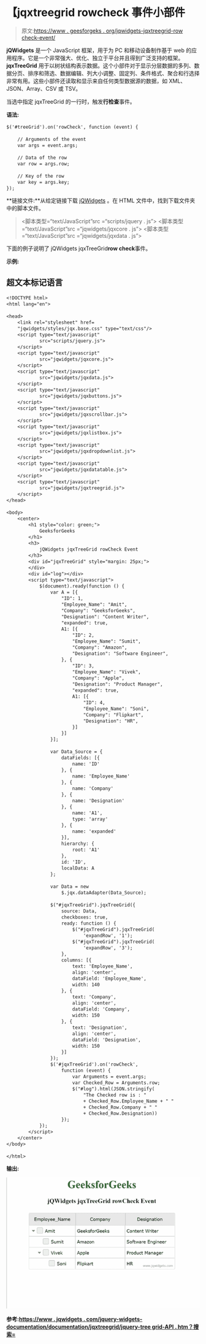 # 【jqxtreegrid rowcheck 事件小部件

> 原文:[https://www . geesforgeks . org/jqwidgets-jqxtreegrid-row check-event/](https://www.geeksforgeeks.org/jqwidgets-jqxtreegrid-rowcheck-event/)

**jQWidgets** 是一个 JavaScript 框架，用于为 PC 和移动设备制作基于 web 的应用程序。它是一个非常强大、优化、独立于平台并且得到广泛支持的框架。 **jqxTreeGrid** 用于以树状结构表示数据。这个小部件对于显示分层数据的多列、数据分页、排序和筛选、数据编辑、列大小调整、固定列、条件格式、聚合和行选择非常有用。这些小部件还读取和显示来自任何类型数据源的数据，如 XML、JSON、Array、CSV 或 TSV。

当选中指定 jqxTreeGrid 的一行时，触发**行检查**事件。

**语法:**

```
$('#treeGrid').on('rowCheck', function (event) {

    // Arguments of the event
    var args = event.args;

    // Data of the row
    var row = args.row;

    // Key of the row
    var key = args.key;
});
```

**链接文件:**从给定链接下载 [jQWidgets](https://www.jqwidgets.com/download/) 。在 HTML 文件中，找到下载文件夹中的脚本文件。

> <link rel="”stylesheet”" href="”jqwidgets/styles/jqx.base.css”" type="”text/css”">
> <脚本类型=“text/JavaScript”src =“scripts/jquery . js”></script>
> <脚本类型=“text/JavaScript”src =“jqwidgets/jqxcore . js”></script>
> <脚本类型=“text/JavaScript”src =“jqwidgets/jqxdata . js”>

下面的例子说明了 jQWidgets jqxTreeGrid**row check**事件。

**示例:**

## 超文本标记语言

```
<!DOCTYPE html>
<html lang="en">

<head>
    <link rel="stylesheet" href=
    "jqwidgets/styles/jqx.base.css" type="text/css"/>
    <script type="text/javascript" 
            src="scripts/jquery.js">
    </script>
    <script type="text/javascript" 
            src="jqwidgets/jqxcore.js">
    </script>
    <script type="text/javascript" 
            src="jqwidgets/jqxdata.js">
    </script>
    <script type="text/javascript" 
            src="jqwidgets/jqxbuttons.js">
    </script>
    <script type="text/javascript" 
            src="jqwidgets/jqxscrollbar.js">
    </script>
    <script type="text/javascript" 
            src="jqwidgets/jqxlistbox.js">
    </script>
    <script type="text/javascript" 
            src="jqwidgets/jqxdropdownlist.js">
    </script>
    <script type="text/javascript" 
            src="jqwidgets/jqxdatatable.js">
    </script>
    <script type="text/javascript" 
            src="jqwidgets/jqxtreegrid.js">
    </script>
</head>

<body>
    <center>
        <h1 style="color: green;">
            GeeksforGeeks
        </h1>
        <h3>
            jQWidgets jqxTreeGrid rowCheck Event
        </h3>
        <div id="jqxTreeGrid" style="margin: 25px;">
        </div>
        <div id="log"></div>
        <script type="text/javascript">
            $(document).ready(function () {
                var A = [{
                    "ID": 1,
                    "Employee_Name": "Amit",
                    "Company": "GeeksforGeeks",
                    "Designation": "Content Writer",
                    "expanded": true,
                    A1: [{
                        "ID": 2,
                        "Employee_Name": "Sumit",
                        "Company": "Amazon",
                        "Designation": "Software Engineer",
                    }, {
                        "ID": 3,
                        "Employee_Name": "Vivek",
                        "Company": "Apple",
                        "Designation": "Product Manager",
                        "expanded": true,
                        A1: [{
                            "ID": 4,
                            "Employee_Name": "Soni",
                            "Company": "Flipkart",
                            "Designation": "HR",
                        }]
                    }]
                }];

                var Data_Source = {
                    dataFields: [{
                        name: 'ID'
                    }, {
                        name: 'Employee_Name'
                    }, {
                        name: 'Company'
                    }, {
                        name: 'Designation'
                    }, {
                        name: 'A1',
                        type: 'array'
                    }, {
                        name: 'expanded'
                    }],
                    hierarchy: {
                        root: 'A1'
                    },
                    id: 'ID',
                    localData: A
                };

                var Data = new
                    $.jqx.dataAdapter(Data_Source);

                $("#jqxTreeGrid").jqxTreeGrid({
                    source: Data,
                    checkboxes: true,
                    ready: function () {
                        $("#jqxTreeGrid").jqxTreeGrid(
                            'expandRow', '1');
                        $("#jqxTreeGrid").jqxTreeGrid(
                            'expandRow', '3');
                    },
                    columns: [{
                        text: 'Employee_Name',
                        align: 'center',
                        dataField: 'Employee_Name',
                        width: 140
                    }, {
                        text: 'Company',
                        align: 'center',
                        dataField: 'Company',
                        width: 150
                    }, {
                        text: 'Designation',
                        align: 'center',
                        dataField: 'Designation',
                        width: 150
                    }]
                });
                $('#jqxTreeGrid').on('rowCheck',
                    function (event) {
                        var Arguments = event.args;
                        var Checked_Row = Arguments.row;
                        $("#log").html(JSON.stringify(
                            "The Checked row is : "
                            + Checked_Row.Employee_Name + " "
                            + Checked_Row.Company + " "
                            + Checked_Row.Designation))
                    });
            });
        </script>
    </center>
</body>

</html>
```

**输出:**

![](img/57c6d15366dad88247dbdcab45124326.png)

**参考:**[**https://www . jqwidgets . com/jquery-widgets-documentation/documentation/jqxtreegrid/jquery-tree grid-API . htm？搜索=**](https://www.jqwidgets.com/jquery-widgets-documentation/documentation/jqxtreegrid/jquery-treegrid-api.htm?search=)